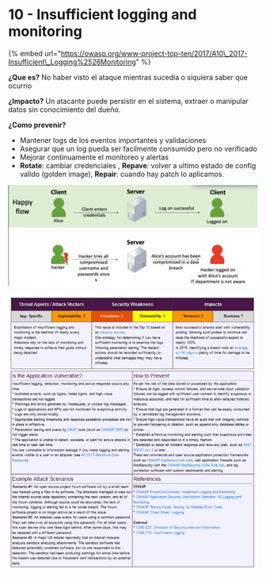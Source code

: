 # 10 - Insufficient logging and monitoring

{% embed url="https://owasp.org/www-project-top-ten/2017/A10\_2017-Insufficient\_Logging%2526Monitoring" %}

**¿Que es?** No haber visto el ataque mientras sucedia o siquiera saber que ocurrio

**¿Impacto?** Un atacante puede persistir en el sistema, extraer o manipular datos sin conocimiento del dueño. 

**¿Como prevenir?**

* Mantener logs de los eventos importantes y validaciones
* Asegurar que un log pueda ser facilmente consumido pero no verificado
* Mejorar continuamente el monitoreo y alertas
* **Rotate**: cambiar credenciales , **Repave**: volver a ultimo estado de config valido \(golden image\), **Repair**: cuando hay patch lo aplicamos.

![](../../../.gitbook/assets/imagen%20%28442%29.png)

![](../../../.gitbook/assets/imagen%20%28446%29.png)


